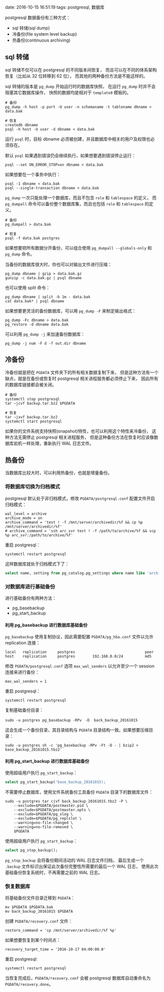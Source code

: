date: 2016-10-15 16:51:19
tags: postgresql, 数据库


postgresql 数据备份有三种方式：

* sql 转储(sql dump)
* 冷备份(file system level backup)
* 热备份(continuous archiving)


## sql 转储

sql 转储不仅可以在 postgresql 的不同版本间恢复，
而且可以在不同的体系架构恢复（比如从 32 位转移到 62 位），
而其他的两种备份方法是不能这样的。

sql 转储的版本是 `pg_dump` 开始运行时的数据库快照，
在运行 `pg_dump` 时并不会阻塞其它数据库操作，
快照的数据均是相对于 `template0` 模板的。


```
# 备份
pg_dump -h host -p port -U user -n schemaname -t tablename dbname > data.bak

# 恢复
createdb dbname
psql -h host -U user -d dbname < data.bak
```

运行 `psql` 时，目标 dbname 必须被创建，并且数据库中相关的用户及权限也必须存在。

默认 `psql` 如果遇到错误仍会继续执行，如果想要遇到错误停止运行：

```
psql --set ON_ERROR_STOP=on dbname < data.bak
```

如果想要在一个事务中执行：

```
psql -1 dbname < data.bak
psql --single-transaction dbname < data.bak
```


`pg_dump` 一次只能处理一个数据库，而且不包含 `role` 和 `tablespace` 的定义，
而 `pg_dumpall` 命令可以备份整个数据库集，而且也包括 `role` 和 `tablespace` 的定义。

```
# 备份
pg_dumpall > data.bak

# 恢复
psql -f data.bak postgres
```

如果想要把所有数据分开备份，可以组合使用 `pg_dumpall --globals-only` 和 `pg_dump` 命令。

当备份的数据库很大时，你也可以对输出文件进行压缩：

```
pg_dump dbname | gzip > data.bak.gz
gunzip -c data.bak.gz | psql dbname
```

也可以使用 split 命令：

```
pg_dump dbname | split -b 1m - data.bak
cat data.bak* | psql dbname
```

如果想要更灵活的备份数据库，可以用 `pg_dump -F` 来制定输出格式：

```
pg_dump -Fc dbname > data.bak
pg_restore -d dbname data.bak
```

可以利用 `pg_dump -j` 来加速备份数据库：

```
pg_dump -j num -F d -f out.dir dbname
```


## 冷备份

冷备份就是把在 `PGDATA` 文件夹下的所有相关数据复制下来，
但是这种方法有一个缺点，就是在备份或恢复时 postgresql 相关进程服务都必须停止下来，
因此所有的数据库链接都会被关闭。

```
# 备份
systemctl stop postgresql
tar –jcvf backup.tar.bz2 $PGDATA

# 恢复
tar –jxvf backup.tar.bz2
systemctl start postgresql
```

如果你的文件系统支持快照(snapshot)特性，也可以利用这个特性来冷备份，
这种方法无需停止 postgresql 相关进程服务，
但是这种备份方法在恢复时应该像数据库宕机一样处理，重新执行 WAL 日志文件。


## 热备份

当数据库比较大时，可以利用热备份，也就是增量备份。

### 将数据库切换为归档模式

postgresql 默认处于非归档模式，修改 `PGDATA/postgresql.conf` 配置文件开启归档模式：

```
wal_level = archive
archive_mode = on
archive_command = 'test ! -f /mnt/server/archivedir/%f && cp %p /mnt/server/archivedir/%f'
# archive_command = 'ssh arc_svr test ! -f /path/to/archive/%f && scp %p arc_svr:/path/to/archive/%f'
```

重启 postgresql：

```
systemctl restart postgresql
```

这样数据库就处于归档模式下了：

```sql
select name, setting from pg_catalog.pg_settings where name like 'archive%' or name = 'wal_level';
```


### 对数据库进行基础备份

进行基础备份有两种方法：

* pg_basebackup
* pg\_start\_backup


#### 利用 pg_basebackup 进行数据库基础备份

`pg_basebackup` 使用复制协议，因此需要配置 `PGDATA/pg_hba.conf` 文件以允许 replication 连接：

```
local   replication     postgres                                peer
host    replication     postgres        192.168.0.0/24          md5
```

修改 `PGDATA/postgresql.conf` 选项 `max_wal_senders` 以允许至少一个 session 连接来进行备份：

```
max_wal_senders = 1
```

重启 postgresql：

```
systemctl restart postgresql
```

复制基础备份目录：

```
sudo -u postgres pg_basebackup -RPv　-D  back_backup_20161015
```

这会生成一个备份目录，其目录结构与 `PGDATA` 目录结构一致。如果想要压缩目录：

```
sudo -u postgres sh -c 'pg_basebackup -RPv -Ft -D - | bzip2 > base_backup_20161015.tbz2'
```


#### 利用 pg\_start\_backup 进行数据库基础备份


使用超级用户执行 `pg_start_backup`：

```sql
select pg_start_backup('base_backup_20161015);
```

不需要停止数据库，使用文件系统备份工具备份 `PGDATA` 目录下的数据库文件：

```
sudo -u postgres tar cjvf back_backup_20161015.tbz2 -P \
    --exclude=$PGDATA/postmaster.pid \
    --exclude=$PGDATA/postmaster.opts \
    --exclude=$PGDATA/pg_xlog \
    --exclude=$PGDATA/pg_replslot \
    --warning=no-file-changed \
	--warning=no-file-removed \
    $PGDATA
```

使用超级用户执行 `pg_start_backup`：

```sql
select pg_stop_backup();
```

`pg_stop_backup` 会将备份期间活动的 WAL 日志文件归档，
最后生成一个 `.backup` 文件标识出保证此次备份完整性所需要的最后一个 WAL 日志，
使用此次基础备份恢复系统时，不再需要之前的 WAL 日志。


### 恢复数据库

将基础备份文件目录迁移到 `PGDATA`：

```
mv $PGDATA $PGDATA.bak
mv back_backup_20161015 $PGDATA
```

创建 `PGDATA/recovery.conf` 文件：

```
restore_command = 'cp /mnt/server/archivedir/%f %p'
```

如果想要恢复到某个时间点：

```
recovery_target_time = '2016-10-17 04:00:00.0'
```

重启 postgresql:

```
systemctl restart postgresql
```

当恢复完成后，`PGDATA/recovery.conf` 会被 postgresql 数据库自动重命名为 `PGDATA/recovery.done`。
